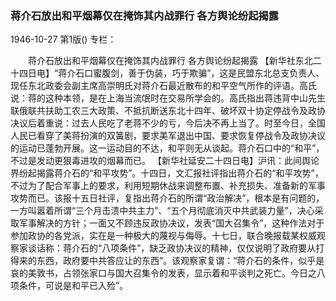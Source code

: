 ### 蒋介石放出和平烟幕仅在掩饰其内战罪行  各方舆论纷起揭露

1946-10-27
第1版()
专栏：

　　蒋介石放出和平烟幕仅在掩饰其内战罪行
    各方舆论纷起揭露
    【新华社东北二十四日电】“蒋介石口蜜腹剑，善于伪装，巧于欺骗”，这是民盟东北总支负责人、现任东北政委会副主席高崇明氏对蒋介石最近散布的和平空气所作的评语。高氏说：蒋的这种本领，是在上海当流氓时在交易所学会的。高氏指出蒋违背中山先生联俄联共扶助工农三大政策、不抵抗断送东北十四年、破坏双十协定停战令及政协决议后着重说：过去人民吃了老蒋不少的亏，今后决不再上当了。时至今日，全国人民已看穿了美蒋扮演的双簧剧，要求美军退出中国、要求恢复停战令及政协决议的运动已蓬勃开展。这一运动目的不达，和平则无从谈起。蒋介石口中的“和平”，不过是发动更狠毒进攻的烟幕而已。
    【新华社延安二十四日电】沪讯：此间舆论界纷起揭露蒋介石的“和平攻势”。十四日，文汇报社评指出蒋介石的“和平攻势”，不过为了配合军事上的要求，利用短期休战来调整布置、补充损失、准备新的军事攻势而已。该报十五日社评，复指出蒋介石的所谓“政治解决”，根本是有问题的，一方叫嚣着所谓“三个月击溃中共主力”、“五个月彻底消灭中共武装力量”，决心采取军事解决的方针；一面又不顾违反政协决议，发表“国大召集令”，这种作法对于参加政协的各党派，实在是一种极大的蔑视与侮辱。十七日，联合晚报载某权威观察家谈话称：蒋介石的“八项条件”，缺乏政协决议的精神，仅仅说明了政府要从打得来的东西，政府要中共答应让的东西”。该观察家复谓：“蒋介石的条件，似乎是哀的美敦书，占领张家口与国大召集令的发表，显示着和平谈判之死亡。今日之八项条件，可说是和平已入殓”。
